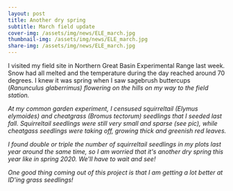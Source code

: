 ```yaml
---
layout: post
title: Another dry spring
subtitle: March field update
cover-img: /assets/img/news/ELE_march.jpg
thumbnail-img: /assets/img/news/ELE_march.jpg
share-img: /assets/img/news/ELE_march.jpg
---
```


I visited my field site in Northern Great Basin Experimental Range last week. Snow had all melted and the temperature during the day reached around 70 degrees. I knew it was spring when I saw sagebrush buttercups (<em>Ranunculus glaberrimus<em>) flowering on the hills on my way to the field station. 

At my common garden experiment, I censused squirreltail (<em>Elymus elymoides<em>) and cheatgrass (<em>Bromus tectorum<em>) seedlings that I seeded last fall. Squirreltail seedlings were still very small and sparse (see pic), while cheatgass seedlings were taking off, growing thick and greenish red leaves. 

I found double or triple the number of squirreltail seedlings in my plots last year around the same time, so I am worried that it's another dry spring this year like in spring 2020. We'll have to wait and see!

One good thing coming out of this project is that I am getting a lot better at ID'ing grass seedlings!
